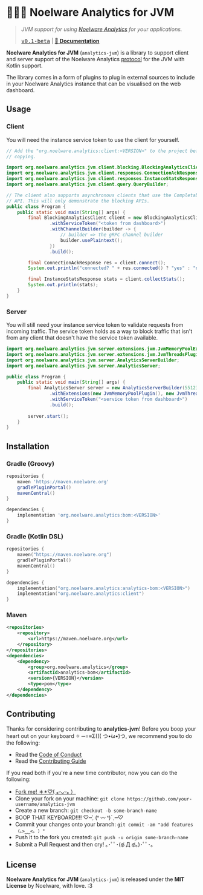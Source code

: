 # 🐻‍❄️🌂 Noelware Analytics for JVM
> *JVM support for using [Noelware Analytics](https://analytics.noelware.org) for your applications.*
>
> <kbd><a href="https://github.com/Noelware/analytics-jvm/releases/v0.1-beta">v0.1-beta</a></kbd> | [:scroll: **Documentation**](https://analytics.noelware.org/docs/support/jvm)

**Noelware Analytics for JVM** (`analytics-jvm`) is a library to support client and server support of the Noelware Analytics
[protocol](https://analytics.noelware.org/docs/protocol) for the JVM with Kotlin support.

The library comes in a form of plugins to plug in external sources to include in your Noelware Analytics instance that can be visualised
on the web dashboard.

## Usage
### Client
You will need the instance service token to use the client for yourself.

```java
// Add the "org.noelware.analytics:client:<VERSION>" to the project before
// copying.

import org.noelware.analytics.jvm.client.blocking.BlockingAnalyticsClient;
import org.noelware.analytics.jvm.client.responses.ConnectionAckResponse;
import org.noelware.analytics.jvm.client.responses.InstanceStatsResponse;
import org.noelware.analytics.jvm.client.query.QueryBuilder;

// The client also supports asynchronous clients that use the CompletableFuture
// API. This will only demonstrate the blocking APIs.
public class Program {
    public static void main(String[] args) {
        final BlockingAnalyticsClient client = new BlockingAnalyticsClient.Builder()
                .withServiceToken("<token from dashboard>")
                .withChannelBuilder(builder -> {
                    // builder => the gRPC channel builder
                    builder.usePlaintext();
                })
                .build();

        final ConnectionAckResponse res = client.connect();
        System.out.println("connected? " + res.connected() ? "yes" : "no");

        final InstanceStatsResponse stats = client.collectStats();
        System.out.println(stats);
    }
}
```

### Server
You will still need your instance service token to validate requests from incoming traffic. The service token holds as a way to
block traffic that isn't from any client that doesn't have the service token available.

```java
import org.noelware.analytics.jvm.server.extensions.jvm.JvmMemoryPoolExtension;
import org.noelware.analytics.jvm.server.extensions.jvm.JvmThreadsPluginExtension;
import org.noelware.analytics.jvm.server.AnalyticsServerBuilder;
import org.noelware.analytics.jvm.server.AnalyticsServer;

public class Program {
    public static void main(String[] args) {
        final AnalyticsServer server = new AnalyticsServerBuilder(55123)
                .withExtensions(new JvmMemoryPoolPlugin(), new JvmThreadsPlugin())
                .withServiceToken("<service token from dashboard>")
                .build();
        
        server.start();
    }
}
```

## Installation
### Gradle (Groovy)
```groovy
repositories {
    maven 'https://maven.noelware.org'
    gradlePluginPortal()
    mavenCentral()
}

dependencies {
    implementation 'org.noelware.analytics:bom:<VERSION>'
}
```

### Gradle (Kotlin DSL)
```kotlin
repositories {
    maven("https://maven.noelware.org")
    gradlePluginPortal()
    mavenCentral()
}

dependencies {
    implementation("org.noelware.analytics:analytics-bom:<VERSION>")
    implementation("org.noelware.analytics:client")
}
```

### Maven
```xml
<repositories>
    <repository>
        <url>https://maven.noelware.org</url>
    </repository>
</repositories>
<dependencies>
    <dependency>
        <group>org.noelware.analytics</group>
        <artifactId>analytics-bom</artifactId>
        <version>{VERSION}</version>
        <type>pom</type>
    </dependency>
</dependencies>
```

## Contributing
Thanks for considering contributing to **analytics-jvm**! Before you boop your heart out on your keyboard ✧ ─=≡Σ((( つ•̀ω•́)つ, we recommend you to do the following:

- Read the [Code of Conduct](./.github/CODE_OF_CONDUCT.md)
- Read the [Contributing Guide](./.github/CONTRIBUTING.md)

If you read both if you're a new time contributor, now you can do the following:

- [Fork me! ＊*♡( ⁎ᵕᴗᵕ⁎ ）](https://github.com/Noelware/analytics-jvm/fork)
- Clone your fork on your machine: `git clone https://github.com/your-username/analytics-jvm`
- Create a new branch: `git checkout -b some-branch-name`
- BOOP THAT KEYBOARD!!!! ♡┉ˏ͛ (❛ 〰 ❛)ˊˎ┉♡
- Commit your changes onto your branch: `git commit -am "add features （｡>‿‿<｡ ）"`
- Push it to the fork you created: `git push -u origin some-branch-name`
- Submit a Pull Request and then cry! ｡･ﾟﾟ･(థ Д థ。)･ﾟﾟ･｡

## License
**Noelware Analytics for JVM** (`analytics-jvm`) is released under the **MIT License** by Noelware, with love. :3
